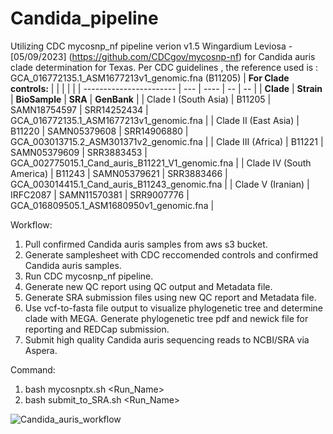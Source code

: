 # Candida_pipeline

Utilizing CDC mycosnp_nf pipeline verion v1.5 Wingardium Leviosa - [05/09/2023] (https://github.com/CDCgov/mycosnp-nf) for Candida auris clade determination for Texas. 
Per CDC guidelines , the reference used is : GCA_016772135.1_ASM1677213v1_genomic.fna (B11205)
| **For Clade controls:** |     |      |    |    |
| ----------------------- | --- | ---- | -- | -- |
| **Clade** | **Strain** | **BioSample** | **SRA** | **GenBank** |
| Clade I (South Asia) | B11205 | SAMN18754597 | SRR14252434 | GCA_016772135.1_ASM1677213v1_genomic.fna |
| Clade II (East Asia) | B11220 | SAMN05379608 | SRR14906880 | GCA_003013715.2_ASM301371v2_genomic.fna |
| Clade III (Africa) | B11221 | SAMN05379609 | SRR3883453 | GCA_002775015.1_Cand_auris_B11221_V1_genomic.fna |
| Clade IV (South America) | B11243 | SAMN05379621 | SRR3883466 | GCA_003014415.1_Cand_auris_B11243_genomic.fna |
| Clade V (Iranian) | IRFC2087 | SAMN11570381 | SRR9007776 | GCA_016809505.1_ASM1680950v1_genomic.fna |



Workflow:
1. Pull confirmed Candida auris samples from aws s3 bucket.
2. Generate samplesheet with CDC reccomended controls and confirmed Candida auris samples.
3. Run CDC mycosnp_nf pipeline.
4. Generate new QC report using QC output and Metadata file.
5. Generate SRA submission files using new QC report and Metadata file.
6. Use vcf-to-fasta file output to visualize phylogenetic tree and determine clade with MEGA. Generate phylogenetic tree pdf and newick file for reporting and REDCap submission. 
7. Submit high quality Candida auris sequencing reads to NCBI/SRA via Aspera.


Command:
1. bash mycosnptx.sh <Run_Name>
2. bash submit_to_SRA.sh <Run_Name>

![Candida_auris_workflow](https://github.com/TX-DSHS/Candida_pipeline/assets/127244776/09dcf597-eba8-4e66-805c-966d0750a007)
